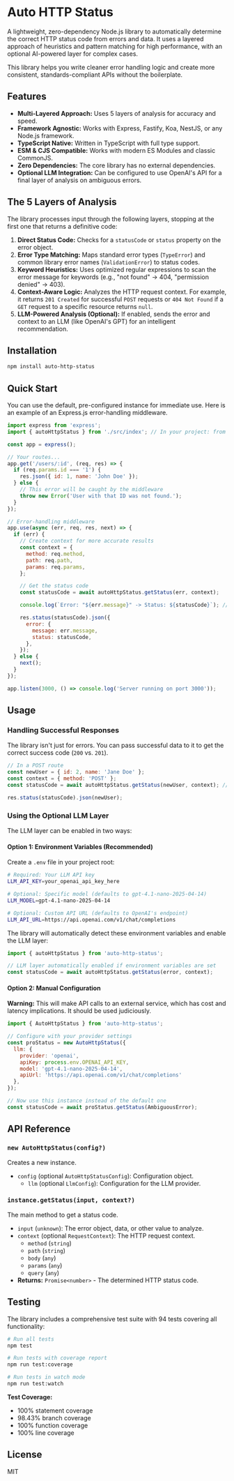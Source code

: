 # Auto HTTP Status

A lightweight, zero-dependency Node.js library to automatically determine the correct HTTP status code from errors and data. It uses a layered approach of heuristics and pattern matching for high performance, with an optional AI-powered layer for complex cases.

This library helps you write cleaner error handling logic and create more consistent, standards-compliant APIs without the boilerplate.

## Features

- **Multi-Layered Approach:** Uses 5 layers of analysis for accuracy and speed.
- **Framework Agnostic:** Works with Express, Fastify, Koa, NestJS, or any Node.js framework.
- **TypeScript Native:** Written in TypeScript with full type support.
- **ESM & CJS Compatible:** Works with modern ES Modules and classic CommonJS.
- **Zero Dependencies:** The core library has no external dependencies.
- **Optional LLM Integration:** Can be configured to use OpenAI's API for a final layer of analysis on ambiguous errors.

## The 5 Layers of Analysis

The library processes input through the following layers, stopping at the first one that returns a definitive code:

1.  **Direct Status Code:** Checks for a `statusCode` or `status` property on the error object.
2.  **Error Type Matching:** Maps standard error types (`TypeError`) and common library error names (`ValidationError`) to status codes.
3.  **Keyword Heuristics:** Uses optimized regular expressions to scan the error message for keywords (e.g., "not found" -> 404, "permission denied" -> 403).
4.  **Context-Aware Logic:** Analyzes the HTTP request context. For example, it returns `201 Created` for successful `POST` requests or `404 Not Found` if a `GET` request to a specific resource returns `null`.
5.  **LLM-Powered Analysis (Optional):** If enabled, sends the error and context to an LLM (like OpenAI's GPT) for an intelligent recommendation.

## Installation

```bash
npm install auto-http-status
```

## Quick Start

You can use the default, pre-configured instance for immediate use. Here is an example of an Express.js error-handling middleware.

```javascript
import express from 'express';
import { autoHttpStatus } from './src/index'; // In your project: from 'auto-http-status'

const app = express();

// Your routes...
app.get('/users/:id', (req, res) => {
  if (req.params.id === '1') {
    res.json({ id: 1, name: 'John Doe' });
  } else {
    // This error will be caught by the middleware
    throw new Error('User with that ID was not found.');
  }
});

// Error-handling middleware
app.use(async (err, req, res, next) => {
  if (err) {
    // Create context for more accurate results
    const context = {
      method: req.method,
      path: req.path,
      params: req.params,
    };

    // Get the status code
    const statusCode = await autoHttpStatus.getStatus(err, context);

    console.log(`Error: "${err.message}" -> Status: ${statusCode}`); // "Error: "User...not found." -> Status: 404"

    res.status(statusCode).json({
      error: {
        message: err.message,
        status: statusCode,
      },
    });
  } else {
    next();
  }
});

app.listen(3000, () => console.log('Server running on port 3000'));
```

## Usage

### Handling Successful Responses

The library isn't just for errors. You can pass successful data to it to get the correct success code (`200` vs. `201`).

```javascript
// In a POST route
const newUser = { id: 2, name: 'Jane Doe' };
const context = { method: 'POST' };
const statusCode = await autoHttpStatus.getStatus(newUser, context); // -> 201

res.status(statusCode).json(newUser);
```

### Using the Optional LLM Layer

The LLM layer can be enabled in two ways:

#### Option 1: Environment Variables (Recommended)

Create a `.env` file in your project root:

```bash
# Required: Your LLM API key
LLM_API_KEY=your_openai_api_key_here

# Optional: Specific model (defaults to gpt-4.1-nano-2025-04-14)
LLM_MODEL=gpt-4.1-nano-2025-04-14

# Optional: Custom API URL (defaults to OpenAI's endpoint)
LLM_API_URL=https://api.openai.com/v1/chat/completions
```

The library will automatically detect these environment variables and enable the LLM layer:

```javascript
import { autoHttpStatus } from 'auto-http-status';

// LLM layer automatically enabled if environment variables are set
const statusCode = await autoHttpStatus.getStatus(error, context);
```

#### Option 2: Manual Configuration

**Warning:** This will make API calls to an external service, which has cost and latency implications. It should be used judiciously.

```javascript
import { AutoHttpStatus } from 'auto-http-status';

// Configure with your provider settings
const proStatus = new AutoHttpStatus({
  llm: {
    provider: 'openai',
    apiKey: process.env.OPENAI_API_KEY,
    model: 'gpt-4.1-nano-2025-04-14', 
    apiUrl: 'https://api.openai.com/v1/chat/completions'
  },
});

// Now use this instance instead of the default one
const statusCode = await proStatus.getStatus(AmbiguousError);
```

## API Reference

### `new AutoHttpStatus(config?)`

Creates a new instance.

-   `config` (optional `AutoHttpStatusConfig`): Configuration object.
    -   `llm` (optional `LlmConfig`): Configuration for the LLM provider.

### `instance.getStatus(input, context?)`

The main method to get a status code.

-   `input` (`unknown`): The error object, data, or other value to analyze.
-   `context` (optional `RequestContext`): The HTTP request context.
    -   `method` (`string`)
    -   `path` (`string`)
    -   `body` (`any`)
    -   `params` (`any`)
    -   `query` (`any`)
-   **Returns:** `Promise<number>` - The determined HTTP status code.

## Testing

The library includes a comprehensive test suite with 94 tests covering all functionality:

```bash
# Run all tests
npm test

# Run tests with coverage report
npm run test:coverage

# Run tests in watch mode
npm run test:watch
```

**Test Coverage:**
- 100% statement coverage
- 98.43% branch coverage  
- 100% function coverage
- 100% line coverage

## License

MIT
